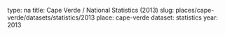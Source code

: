 type: na
title: Cape Verde / National Statistics (2013)
slug: places/cape-verde/datasets/statistics/2013
place: cape-verde
dataset: statistics
year: 2013
